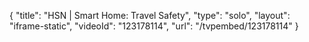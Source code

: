 {
    "title": "HSN | Smart Home: Travel Safety",
    "type": "solo",
    "layout": "iframe-static",
    "videoId": "123178114",
    "url": "\/tvpembed\/123178114"
}